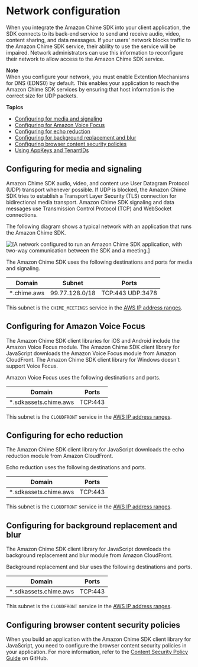 # Network configuration<a name="network-config"></a>

When you integrate the Amazon Chime SDK into your client application, the SDK connects to its back\-end service to send and receive audio, video, content sharing, and data messages\. If your users' network blocks traffic to the Amazon Chime SDK service, their ability to use the service will be impaired\. Network administrators can use this information to reconfigure their network to allow access to the Amazon Chime SDK service\.

**Note**  
When you configure your network, you must enable Extention Mechanisms for DNS \(EDNS0\) by default\. This enables your application to reach the Amazon Chime SDK services by ensuring that host information is the correct size for UDP packets\.

**Topics**
+ [Configuring for media and signaling](#media-signaling)
+ [Configuring for Amazon Voice Focus](#voice-focus-config)
+ [Configuring for echo reduction](#echo-reduction)
+ [Configuring for background replacement and blur](#config-blur)
+ [Configuring browser content security policies](#configure-browser-policy)
+ [Using AppKeys and TenantIDs](app-keys-tenant-ids.md)

## Configuring for media and signaling<a name="media-signaling"></a>

Amazon Chime SDK audio, video, and content use User Datagram Protocol \(UDP\) transport whenever possible\. If UDP is blocked, the Amazon Chime SDK tries to establish a Transport Layer Security \(TLS\) connection for bidirectional media transport\. Amazon Chime SDK signaling and data messages use Transmission Control Protocol \(TCP\) and WebSocket connections\.

The following diagram shows a typical network with an application that runs the Amazon Chime SDK\. 

![\[A network configured to run an Amazon Chime SDK application, with two-way communication between the SDK and a meeting.\]](http://docs.aws.amazon.com/chime-sdk/latest/dg/images/net-config-diagram.png)

The Amazon Chime SDK uses the following destinations and ports for media and signaling\.


| Domain | Subnet | Ports | 
| --- | --- | --- | 
| \*\.chime\.aws | 99\.77\.128\.0/18 | TCP:443 UDP:3478 | 

This subnet is the `CHIME_MEETINGS` service in the [AWS IP address ranges](https://docs.aws.amazon.com/general/latest/gr/aws-ip-ranges.html)\.

## Configuring for Amazon Voice Focus<a name="voice-focus-config"></a>

The Amazon Chime SDK client libraries for iOS and Android include the Amazon Voice Focus module\. The Amazon Chime SDK client library for JavaScript downloads the Amazon Voice Focus module from Amazon CloudFront\. The Amazon Chime SDK client library for Windows doesn't support Voice Focus\.

Amazon Voice Focus uses the following destinations and ports\.


| Domain | Ports | 
| --- | --- | 
| \*\.sdkassets\.chime\.aws | TCP:443 | 

This subnet is the `CLOUDFRONT` service in the [AWS IP address ranges](https://docs.aws.amazon.com/general/latest/gr/aws-ip-ranges.html)\.

## Configuring for echo reduction<a name="echo-reduction"></a>

The Amazon Chime SDK client library for JavaScript downloads the echo reduction module from Amazon CloudFront\.

Echo reduction uses the following destinations and ports\.


| Domain | Ports | 
| --- | --- | 
| \*\.sdkassets\.chime\.aws | TCP:443 | 

This subnet is the `CLOUDFRONT` service in the [AWS IP address ranges](https://docs.aws.amazon.com/general/latest/gr/aws-ip-ranges.html)\.

## Configuring for background replacement and blur<a name="config-blur"></a>

The Amazon Chime SDK client library for JavaScript downloads the background replacement and blur module from Amazon CloudFront\.

Background replacement and blur uses the following destinations and ports\.


| Domain | Ports | 
| --- | --- | 
| \*\.sdkassets\.chime\.aws | TCP:443 | 

This subnet is the `CLOUDFRONT` service in the [AWS IP address ranges](https://docs.aws.amazon.com/general/latest/gr/aws-ip-ranges.html)\.

## Configuring browser content security policies<a name="configure-browser-policy"></a>

When you build an application with the Amazon Chime SDK client library for JavaScript, you need to configure the browser content security policies in your application\. For more information, refer to the [Content Security Policy Guide](https://aws.github.io/amazon-chime-sdk-js/modules/contentsecurity_policy.html) on GitHub\. 